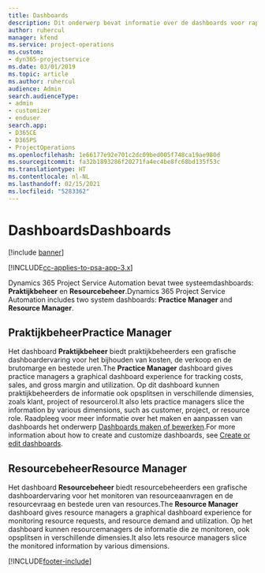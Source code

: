 ```yaml
---
title: Dashboards
description: Dit onderwerp bevat informatie over de dashboards voor rapportage die zijn opgenomen in Dynamics 365 Project Service Automation.
author: ruhercul
manager: kfend
ms.service: project-operations
ms.custom:
- dyn365-projectservice
ms.date: 03/01/2019
ms.topic: article
ms.author: ruhercul
audience: Admin
search.audienceType:
- admin
- customizer
- enduser
search.app:
- D365CE
- D365PS
- ProjectOperations
ms.openlocfilehash: 1e66177e92e701c2dc09bed005f748ca19ae980d
ms.sourcegitcommit: fa32b1893286f20271fa4ec4be8fc68bd135f53c
ms.translationtype: HT
ms.contentlocale: nl-NL
ms.lasthandoff: 02/15/2021
ms.locfileid: "5283362"
---
```

# <a name="dashboards"></a><span data-ttu-id="5a89c-103">Dashboards</span><span class="sxs-lookup"><span data-stu-id="5a89c-103">Dashboards</span></span>

[!include [banner](../includes/psa-now-project-operations.md)]

[!INCLUDE[cc-applies-to-psa-app-3.x](../includes/cc-applies-to-psa-app-3x.md)]

<span data-ttu-id="5a89c-104">Dynamics 365 Project Service Automation bevat twee systeemdashboards: **Praktijkbeheer** en **Resourcebeheer**.</span><span class="sxs-lookup"><span data-stu-id="5a89c-104">Dynamics 365 Project Service Automation includes two system dashboards: **Practice Manager** and **Resource Manager**.</span></span>

## <a name="practice-manager"></a><span data-ttu-id="5a89c-105">Praktijkbeheer</span><span class="sxs-lookup"><span data-stu-id="5a89c-105">Practice Manager</span></span> 

<span data-ttu-id="5a89c-106">Het dashboard **Praktijkbeheer** biedt praktijkbeheerders een grafische dashboardervaring voor het bijhouden van kosten, de verkoop en de brutomarge en bestede uren.</span><span class="sxs-lookup"><span data-stu-id="5a89c-106">The **Practice Manager** dashboard gives practice managers a graphical dashboard experience for tracking costs, sales, and gross margin and utilization.</span></span> <span data-ttu-id="5a89c-107">Op dit dashboard kunnen praktijkbeheerders de informatie ook opsplitsen in verschillende dimensies, zoals klant, project of resourcerol.</span><span class="sxs-lookup"><span data-stu-id="5a89c-107">It also lets practice managers slice the information by various dimensions, such as customer, project, or resource role.</span></span> <span data-ttu-id="5a89c-108">Raadpleeg voor meer informatie over het maken en aanpassen van dashboards het onderwerp [Dashboards maken of bewerken](https://docs.microsoft.com/dynamics365/customerengagement/on-premises/customize/create-edit-dashboards).</span><span class="sxs-lookup"><span data-stu-id="5a89c-108">For more information about how to create and customize dashboards, see [Create or edit dashboards](https://docs.microsoft.com/dynamics365/customerengagement/on-premises/customize/create-edit-dashboards).</span></span>

## <a name="resource-manager"></a><span data-ttu-id="5a89c-109">Resourcebeheer</span><span class="sxs-lookup"><span data-stu-id="5a89c-109">Resource Manager</span></span> 

<span data-ttu-id="5a89c-110">Het dashboard **Resourcebeheer** biedt resourcebeheerders een grafische dashboardervaring voor het monitoren van resourceaanvragen en de resourcevraag en bestede uren van resources.</span><span class="sxs-lookup"><span data-stu-id="5a89c-110">The **Resource Manager** dashboard gives resource managers a graphical dashboard experience for monitoring resource requests, and resource demand and utilization.</span></span> <span data-ttu-id="5a89c-111">Op het dashboard kunnen resourcemanagers de informatie die ze monitoren, ook opsplitsen in verschillende dimensies.</span><span class="sxs-lookup"><span data-stu-id="5a89c-111">It also lets resource managers slice the monitored information by various dimensions.</span></span>


[!INCLUDE[footer-include](../includes/footer-banner.md)]